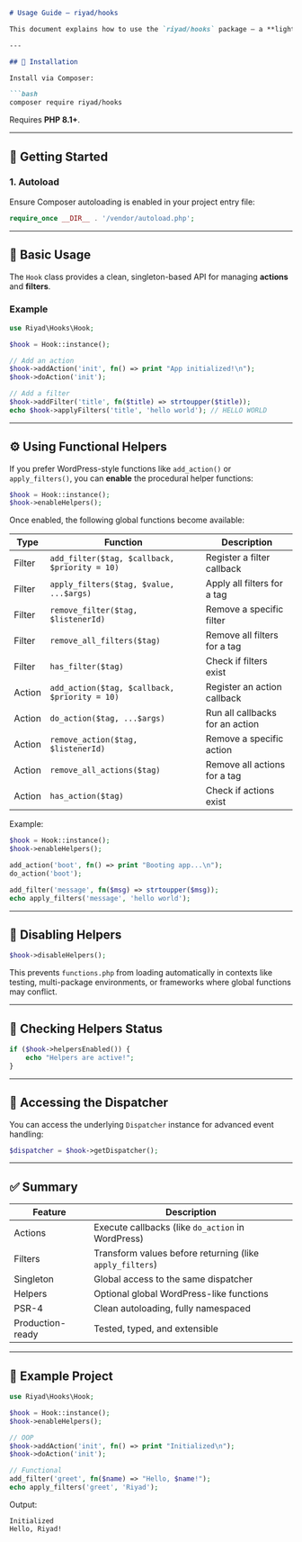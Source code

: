 ````md
# Usage Guide — riyad/hooks

This document explains how to use the `riyad/hooks` package — a **lightweight, synchronous, WordPress-style hook system** for PHP applications.

---

## 🧩 Installation

Install via Composer:

```bash
composer require riyad/hooks
````

Requires **PHP 8.1+**.

---

## 🚀 Getting Started

### 1. Autoload

Ensure Composer autoloading is enabled in your project entry file:

```php
require_once __DIR__ . '/vendor/autoload.php';
```

---

## 🔧 Basic Usage

The `Hook` class provides a clean, singleton-based API for managing **actions** and **filters**.

### Example

```php
use Riyad\Hooks\Hook;

$hook = Hook::instance();

// Add an action
$hook->addAction('init', fn() => print "App initialized!\n");
$hook->doAction('init');

// Add a filter
$hook->addFilter('title', fn($title) => strtoupper($title));
echo $hook->applyFilters('title', 'hello world'); // HELLO WORLD
```

---

## ⚙️ Using Functional Helpers

If you prefer WordPress-style functions like `add_action()` or `apply_filters()`,
you can **enable** the procedural helper functions:

```php
$hook = Hook::instance();
$hook->enableHelpers();
```

Once enabled, the following global functions become available:

| Type   | Function                                      | Description                     |
| ------ | --------------------------------------------- | ------------------------------- |
| Filter | `add_filter($tag, $callback, $priority = 10)` | Register a filter callback      |
| Filter | `apply_filters($tag, $value, ...$args)`       | Apply all filters for a tag     |
| Filter | `remove_filter($tag, $listenerId)`            | Remove a specific filter        |
| Filter | `remove_all_filters($tag)`                    | Remove all filters for a tag    |
| Filter | `has_filter($tag)`                            | Check if filters exist          |
| Action | `add_action($tag, $callback, $priority = 10)` | Register an action callback     |
| Action | `do_action($tag, ...$args)`                   | Run all callbacks for an action |
| Action | `remove_action($tag, $listenerId)`            | Remove a specific action        |
| Action | `remove_all_actions($tag)`                    | Remove all actions for a tag    |
| Action | `has_action($tag)`                            | Check if actions exist          |

Example:

```php
$hook = Hook::instance();
$hook->enableHelpers();

add_action('boot', fn() => print "Booting app...\n");
do_action('boot');

add_filter('message', fn($msg) => strtoupper($msg));
echo apply_filters('message', 'hello world');
```

---

## 🧠 Disabling Helpers

```php
$hook->disableHelpers();
```

This prevents `functions.php` from loading automatically in contexts like testing, multi-package environments, or frameworks where global functions may conflict.

---

## 🧪 Checking Helpers Status

```php
if ($hook->helpersEnabled()) {
    echo "Helpers are active!";
}
```

---

## 🧱 Accessing the Dispatcher

You can access the underlying `Dispatcher` instance for advanced event handling:

```php
$dispatcher = $hook->getDispatcher();
```

---

## ✅ Summary

| Feature          | Description                                              |
| ---------------- | -------------------------------------------------------- |
| Actions          | Execute callbacks (like `do_action` in WordPress)        |
| Filters          | Transform values before returning (like `apply_filters`) |
| Singleton        | Global access to the same dispatcher                     |
| Helpers          | Optional global WordPress-like functions                 |
| PSR-4            | Clean autoloading, fully namespaced                      |
| Production-ready | Tested, typed, and extensible                            |

---

## 🧩 Example Project

```php
use Riyad\Hooks\Hook;

$hook = Hook::instance();
$hook->enableHelpers();

// OOP
$hook->addAction('init', fn() => print "Initialized\n");
$hook->doAction('init');

// Functional
add_filter('greet', fn($name) => "Hello, $name!");
echo apply_filters('greet', 'Riyad');
```

Output:

```
Initialized
Hello, Riyad!
```

````